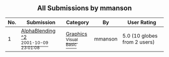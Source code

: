 ﻿<div align="center">

## All Submissions by mmanson

</div>

No.  | Submission | Category | By   | User Rating
---- | ---------- | -------- | ---- | -----------
1 | [AlphaBlending ^2<br /><sup>2001-10-09 23:01:08</sup>](https://github.com/Planet-Source-Code/mmanson-alphablending-2__1-27946) | [Graphics<br /><sup>Visual Basic</sup>](../ByCategory/graphics__1-46.md) | mmanson | 5.0 (10 globes from 2 users)
